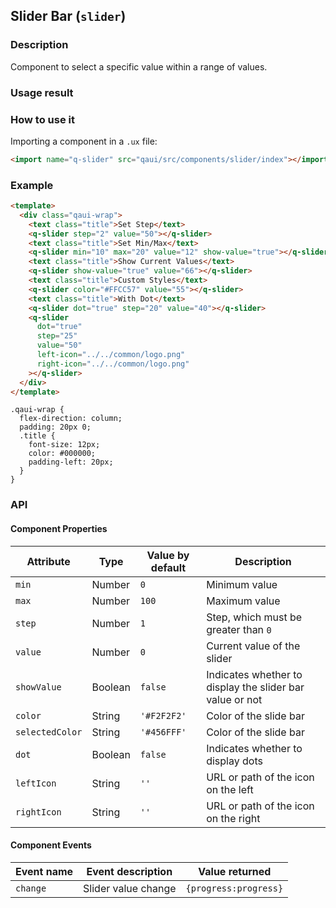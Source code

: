 ## Slider Bar (`slider`)

### Description

Component to select a specific value within a range of values.

### Usage result

<preview url="https://quick-app-ui.glitch.me/preview/pages/slider"/>

### How to use it

Importing a component in a `.ux` file:

```html
<import name="q-slider" src="qaui/src/components/slider/index"></import>
```

### Example

```html
<template>
  <div class="qaui-wrap">
    <text class="title">Set Step</text>
    <q-slider step="2" value="50"></q-slider>
    <text class="title">Set Min/Max</text>
    <q-slider min="10" max="20" value="12" show-value="true"></q-slider>
    <text class="title">Show Current Values</text>
    <q-slider show-value="true" value="66"></q-slider>
    <text class="title">Custom Styles</text>
    <q-slider color="#FFCC57" value="55"></q-slider>
    <text class="title">With Dot</text>
    <q-slider dot="true" step="20" value="40"></q-slider>
    <q-slider
      dot="true"
      step="25"
      value="50"
      left-icon="../../common/logo.png"
      right-icon="../../common/logo.png"
    ></q-slider>
  </div>
</template>
```

```less
.qaui-wrap {
  flex-direction: column;
  padding: 20px 0;
  .title {
    font-size: 12px;
    color: #000000;
    padding-left: 20px;
  }
}
```

### API

#### Component Properties

| Attribute       | Type    | Value by default | Description                                              |
| --------------- | ------- | ---------------- | -------------------------------------------------------- |
| `min`           | Number  | `0`              | Minimum value                                            |
| `max`           | Number  | `100`            | Maximum value                                            |
| `step`          | Number  | `1`              | Step, which must be greater than `0`                     |
| `value`         | Number  | `0`              | Current value of the slider                              |
| `showValue`     | Boolean | `false`          | Indicates whether to display the slider bar value or not |
| `color`         | String  | `'#F2F2F2'`      | Color of the slide bar                                   |
| `selectedColor` | String  | `'#456FFF'`      | Color of the slide bar                                   |
| `dot`           | Boolean | `false`          | Indicates whether to display dots                        |
| `leftIcon`      | String  | `''`             | URL or path of the icon on the left                      |
| `rightIcon`     | String  | `''`             | URL or path of the icon on the right                     |

#### Component Events

| Event name | Event description   | Value returned        |
| ---------- | ------------------- | --------------------- |
| `change`   | Slider value change | `{progress:progress}` |
